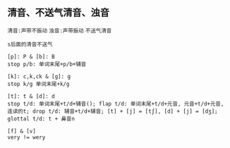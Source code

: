 ## **清音、不送气清音、浊音**
`清音:声带不振动` `浊音:声带振动` `不送气清音`

`s后面的清音不送气`
```
[p]: P & [b]: B
stop p/b: 单词末尾+p/b+辅音

[k]: c,k,ck & [g]: g
stop k/g 单词末尾+k/g

[t]: t & [d]: d
stop t/d: 单词末尾+t/d+辅音(); flap t/d: 单词末尾+t/d+元音, 元音+t/d+元音, 连读的t; drop t/d: 辅音+t/d+辅音; [t] + [j] = [tʃ], [d] + [j] = [dʒ]; glottal t/d: t + 鼻音n

[f] & [v]
very != wery
```
